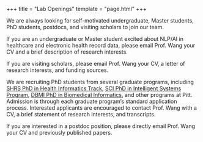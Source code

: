 +++
title = "Lab Openings"
template = "page.html"
+++

<div class="section-intro fade-in">

We are always looking for self-motivated undergraduate, Master students, PhD students, postdocs, and visiting scholars to join our team.

If you are an undergraduate or Master student excited about NLP/AI in healthcare and electronic health record data, please email Prof. Wang your CV and a brief description of research interests.

If you are visiting scholars, please email Prof. Wang your CV, a letter of research interests, and funding sources.

We are recruiting PhD students from several graduate programs, including [SHRS PhD in Health Informatics Track](https://www.shrs.pitt.edu/academics/cbh/phdrs/admissions/), [SCI PhD in Intelligent Systems Program](https://www.isp.pitt.edu/admissions/application-requirements), [DBMI PhD in Biomedical Informatics](https://www.dbmi.pitt.edu/doctoral-degree/), and other programs at Pitt. Admission is through each graduate program’s standard application process. Interested applicants are encouraged to contact Prof. Wang with a CV, a brief statement of research interests, and transcripts.

If you are interested in a postdoc position, please directly email Prof. Wang your CV and previously published papers.

</div>
